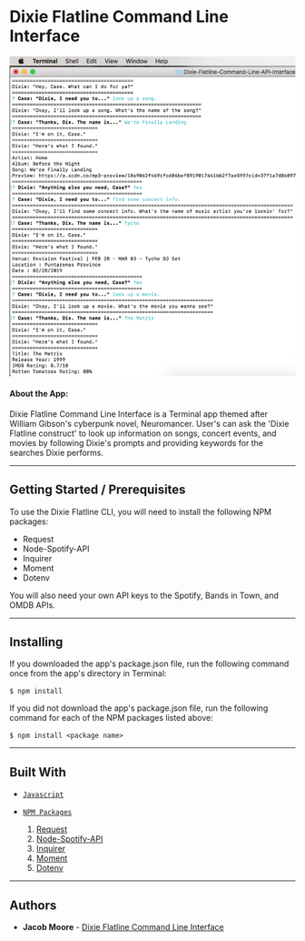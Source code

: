 # Dixie Flatline Command Line Interface

![Dixie Flatline CLI Img](readme-images/dixie-flatline-cli.png) 

#### About the App: 

Dixie Flatline Command Line Interface is a Terminal app themed after William Gibson's cyberpunk novel, Neuromancer. User's can ask the 'Dixie Flatline construct' to look up information on songs, concert events, and movies by following Dixie's prompts and providing keywords for the searches Dixie performs.

<hr>

## Getting Started / Prerequisites

To use the Dixie Flatline CLI, you will need to install the following NPM packages:
* Request
* Node-Spotify-API
* Inquirer
* Moment
* Dotenv

You will also need your own API keys to the Spotify, Bands in Town, and OMDB APIs.

<hr>

## Installing

If you downloaded the app's package.json file, run the following command once from the app's directory in Terminal:

```
$ npm install
```

If you did not download the app's package.json file, run the following command for each of the NPM packages listed above:

```
$ npm install <package name>
```

<hr>

## Built With

* [`Javascript`](https://developer.mozilla.org/en-US/docs/Web/JavaScript)

* [`NPM Packages`](https://www.npmjs.com/)
    1. [Request](https://www.npmjs.com/package/request)
    2. [Node-Spotify-API](https://www.npmjs.com/package/node-spotify-api)
    3. [Inquirer](https://www.npmjs.com/package/inquirer)
    4. [Moment](https://www.npmjs.com/package/moment)
    5. [Dotenv](https://www.npmjs.com/package/dotenv)

<hr>

## Authors

* **Jacob Moore** - [Dixie Flatline Command Line Interface](https://github.com/jrmoore117/Dixie-Flatline-Command-Line-API-Interface)